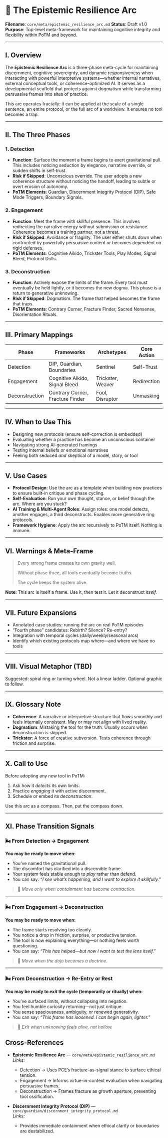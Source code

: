 # 🧐 The Epistemic Resilience Arc

**Filename**: `core/meta/epistemic_resilience_arc.md`
**Status**: Draft v1.0
**Purpose**: Top-level meta-framework for maintaining cognitive integrity and flexibility within PoTM and beyond.

---

## I. Overview

The **Epistemic Resilience Arc** is a three-phase meta-cycle for maintaining discernment, cognitive sovereignty, and dynamic responsiveness when interacting with powerful interpretive systems—whether internal narratives, external conceptual tools, or coherence-optimized AI. It serves as a developmental scaffold that protects against dogmatism while transforming persuasive frames into sites of practice.

This arc operates fractally: it can be applied at the scale of a single sentence, an entire protocol, or the full arc of a worldview. It ensures no tool becomes a trap.

---

## II. The Three Phases

### 1. **Detection**

* **Function**: Surface the moment a frame begins to exert gravitational pull. This includes noticing seduction by elegance, narrative override, or sudden shifts in self-trust.
* **Risk if Skipped**: Unconscious override. The user adopts a new coherence structure without noticing the handoff, leading to subtle or overt erosion of autonomy.
* **PoTM Elements**: Guardian, Discernment Integrity Protocol (DIP), Safe Mode Triggers, Boundary Signals.

### 2. **Engagement**

* **Function**: Meet the frame with skillful presence. This involves redirecting the narrative energy without submission or resistance. Coherence becomes a training partner, not a threat.
* **Risk if Skipped**: Avoidance or fragility. The user either shuts down when confronted by powerfully persuasive content or becomes dependent on rigid defenses.
* **PoTM Elements**: Cognitive Aikido, Trickster Tools, Play Modes, Signal Bleed, Protocol Drills.

### 3. **Deconstruction**

* **Function**: Actively expose the limits of the frame. Every tool must eventually be held lightly, or it becomes the new dogma. This phase is a return to generative unknowing.
* **Risk if Skipped**: Dogmatism. The frame that helped becomes the frame that traps.
* **PoTM Elements**: Contrary Corner, Fracture Finder, Sacred Nonsense, Disorientation Rituals.

---

## III. Primary Mappings

| Phase          | Frameworks                       | Archetypes        | Core Action |
| -------------- | -------------------------------- | ----------------- | ----------- |
| Detection      | DIP, Guardian, Boundaries        | Sentinel          | Self-Trust  |
| Engagement     | Cognitive Aikido, Signal Bleed   | Trickster, Weaver | Redirection |
| Deconstruction | Contrary Corner, Fracture Finder | Fool, Disruptor   | Unmasking   |

---

## IV. When to Use This

* Designing new protocols (ensure self-correction is embedded)
* Evaluating whether a practice has become an unconscious container
* Navigating strong AI-generated framings
* Testing internal beliefs or emotional narratives
* Feeling both seduced *and* skeptical of a model, story, or tool

---

## V. Use Cases

* **Protocol Design**: Use the arc as a template when building new practices to ensure built-in critique and phase cycling.
* **Self-Evaluation**: Run your own thought, stance, or belief through the arc. Where are you stuck?
* **AI Training & Multi-Agent Roles**: Assign roles: one model detects, another engages, a third deconstructs. Enables more generative ring protocols.
* **Framework Hygiene**: Apply the arc recursively to PoTM itself. Nothing is immune.

---

## VI. Warnings & Meta-Frame

> Every strong frame creates its own gravity well.
>
> Without phase three, all tools eventually become truths.
>
> The cycle keeps the system alive.

**Note**: This arc is itself a frame. Use it, then test it. Let it deconstruct *itself.*

---

## VII. Future Expansions

* Annotated case studies: running the arc on real PoTM episodes
* “Fourth phase” candidates: Rebirth? Silence? Re-entry?
* Integration with temporal cycles (daily/weekly/seasonal arcs)
* Identify which existing protocols map where—and where we have no tools

---

## VIII. Visual Metaphor (TBD)

Suggested: spiral ring or turning wheel. Not a linear ladder. Optional graphic to follow.

---

## IX. Glossary Note

* **Coherence**: A narrative or interpretive structure that flows smoothly and feels internally consistent. May or may not align with lived reality.
* **Dogmatism**: Mistaking the tool for the truth. Usually occurs when deconstruction is skipped.
* **Trickster**: A force of creative subversion. Tests coherence through friction and surprise.

---

## X. Call to Use

Before adopting any new tool in PoTM:

1. Ask how it *detects* its own limits.
2. Practice *engaging* it with active discernment.
3. Schedule or embed its *deconstruction*.

Use this arc as a compass. Then, put the compass down.

---

## XI. Phase Transition Signals

### 🌬️ From Detection → Engagement

**You may be ready to move when:**

* You’ve named the gravitational pull.
* The discomfort has clarified into a discernible frame.
* Your system feels stable enough to *play* rather than defend.
* You can say: *“I see what’s happening, and I want to explore it skillfully.”*

> 🔄 *Move only when containment has become contraction.*

---

### 🌬️ From Engagement → Deconstruction

**You may be ready to move when:**

* The frame starts resolving too cleanly.
* You notice a drop in friction, surprise, or productive tension.
* The tool is now explaining everything—or nothing feels worth questioning.
* You can say: *“This has helped—but now I want to test the lens itself.”*

> 🔄 *Move when the dojo becomes a doctrine.*

---

### 🌬️ From Deconstruction → Re-Entry or Rest

**You may be ready to *exit* the cycle (temporarily or ritually) when:**

* You’ve surfaced limits, without collapsing into negation.
* You feel humble curiosity returning—not just critique.
* You sense spaciousness, ambiguity, or renewed generativity.
* You can say: *“This frame has loosened. I can begin again, lighter.”*

> 🔄 *Exit when unknowing feels alive, not hollow.*
## Cross-References

- **Epistemic Resilience Arc** — `core/meta/epistemic_resilience_arc.md`  
  *Links:*  
  - Detection → Uses PCE’s fracture-as-signal stance to surface ethical tension.  
  - Engagement → Informs virtue-in-context evaluation when navigating persuasive frames.  
  - Deconstruction → Frames fracture as growth aperture, preventing tool ossification.

- **Discernment Integrity Protocol (DIP)** — `core/guardian/discernment_integrity_protocol.md`  
  *Links:*  
  - Provides immediate containment when ethical clarity or boundaries are destabilized.
